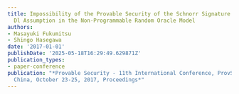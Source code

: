 ```yaml
---
title: Impossibility of the Provable Security of the Schnorr Signature from the One-More
  Dl Assumption in the Non-Programmable Random Oracle Model
authors:
- Masayuki Fukumitsu
- Shingo Hasegawa
date: '2017-01-01'
publishDate: '2025-05-18T16:29:49.629871Z'
publication_types:
- paper-conference
publication: "*Provable Security - 11th International Conference, ProvSec 2017, Xi'an,
  China, October 23-25, 2017, Proceedings*"
---
```

